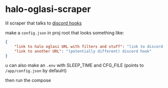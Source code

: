 # halo-oglasi-scraper

lil scraper that talks to [discord hooks](https://support.discord.com/hc/en-us/articles/228383668-Intro-to-Webhooks)

make a `config.json` in proj root that looks something like:

```json
{
    "link to halo oglasi URL with filters and stuff": "link to discord hook",
    "link to another URL": "(potentially different) discord hook"
}
```

u can also make an `.env` with SLEEP_TIME and CFG_FILE (points to `/app/config.json` by defaulrt)

then run the compose
